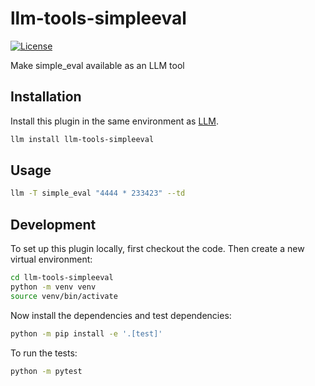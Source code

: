 # llm-tools-simpleeval

[![License](https://img.shields.io/badge/license-Apache%202.0-blue.svg)](https://github.com/simonw/llm-tools-simpleeval/blob/main/LICENSE)

Make simple_eval available as an LLM tool

## Installation

Install this plugin in the same environment as [LLM](https://llm.datasette.io/).
```bash
llm install llm-tools-simpleeval
```
## Usage

```bash
llm -T simple_eval "4444 * 233423" --td
```

## Development

To set up this plugin locally, first checkout the code. Then create a new virtual environment:
```bash
cd llm-tools-simpleeval
python -m venv venv
source venv/bin/activate
```
Now install the dependencies and test dependencies:
```bash
python -m pip install -e '.[test]'
```
To run the tests:
```bash
python -m pytest
```
